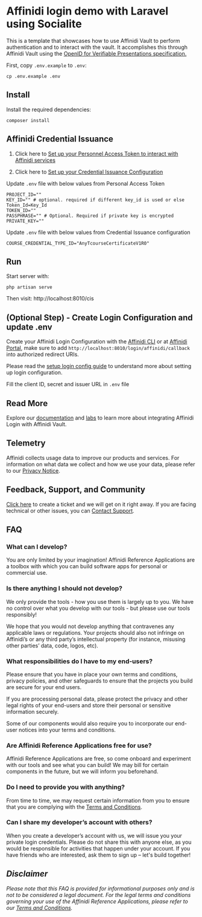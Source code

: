 # Affinidi login demo with Laravel using Socialite

This is a template that showcases how to use Affinidi Vault to perform authentication and to interact with the vault. It accomplishes this through Affinidi Vault using the [OpenID for Verifiable Presentations specification.](https://openid.net/specs/openid-4-verifiable-presentations-1_0.html)

First, copy `.env.example` to `.env`:

```
cp .env.example .env
```

## Install

Install the required dependencies:

```
composer install
```

## Affinidi Credential Issuance

1. Click here to [Set up your Personnel Access Token to interact with Affinidi services](./docs/create-pat.md)

2. Click here to [Set up your Credential Issuance Configuration](./docs/cis-configuration.md)

Update `.env` file with below values from Personal Access Token

```
PROJECT_ID=""
KEY_ID="" # optional. required if different key_id is used or else Token_Id=Key_Id
TOKEN_ID=""
PASSPHRASE="" # Optional. Required if private key is encrypted
PRIVATE_KEY=""
```

Update `.env` file with below values from Credential Issuance configuration

```
COURSE_CREDENTIAL_TYPE_ID="AnyTcourseCertificateV1R0"
```

## Run

Start server with:

```
php artisan serve
```

Then visit: http://localhost:8010/cis

## (Optional Step) - Create Login Configuration and update .env

Create your Affinidi Login Configuration with the [Affinidi CLI](https://github.com/affinidi/affinidi-cli#set-up-affinidi-login-for-your-applications) or at [Affinidi Portal](https://portal.affinidi.com/), make sure to add `http://localhost:8010/login/affinidi/callback` into authorized redirect URIs.

Please read the [setup login config guide](./docs/setup-login-config.md) to understand more about setting up login configuration.

Fill the client ID, secret and issuer URL in `.env` file

## Read More

Explore our [documentation](https://docs.affinidi.com/docs/) and [labs](https://docs.affinidi.com/labs/) to learn more about integrating Affinidi Login with Affinidi Vault.

## Telemetry

Affinidi collects usage data to improve our products and services. For information on what data we collect and how we use your data, please refer to our [Privacy Notice](https://www.affinidi.com/privacy-notice).

## Feedback, Support, and Community

[Click here](https://github.com/affinidi/reference-app-affinidi-vault/issues) to create a ticket and we will get on it right away. If you are facing technical or other issues, you can [Contact Support](https://share.hsforms.com/1i-4HKZRXSsmENzXtPdIG4g8oa2v).

## FAQ

### What can I develop?

You are only limited by your imagination! Affinidi Reference Applications are a toolbox with which you can build software apps for personal or commercial use.

### Is there anything I should not develop?

We only provide the tools - how you use them is largely up to you. We have no control over what you develop with our tools - but please use our tools responsibly!

We hope that you would not develop anything that contravenes any applicable laws or regulations. Your projects should also not infringe on Affinidi’s or any third party’s intellectual property (for instance, misusing other parties’ data, code, logos, etc).

### What responsibilities do I have to my end-users?

Please ensure that you have in place your own terms and conditions, privacy policies, and other safeguards to ensure that the projects you build are secure for your end users.

If you are processing personal data, please protect the privacy and other legal rights of your end-users and store their personal or sensitive information securely.

Some of our components would also require you to incorporate our end-user notices into your terms and conditions.

### Are Affinidi Reference Applications free for use?

Affinidi Reference Applications are free, so come onboard and experiment with our tools and see what you can build! We may bill for certain components in the future, but we will inform you beforehand.

### Do I need to provide you with anything?

From time to time, we may request certain information from you to ensure that you are complying with the [Terms and Conditions](https://www.affinidi.com/terms-conditions).

### Can I share my developer’s account with others?

When you create a developer’s account with us, we will issue you your private login credentials. Please do not share this with anyone else, as you would be responsible for activities that happen under your account. If you have friends who are interested, ask them to sign up – let's build together!

## _Disclaimer_

_Please note that this FAQ is provided for informational purposes only and is not to be considered a legal document. For the legal terms and conditions governing your use of the Affinidi Reference Applications, please refer to our [Terms and Conditions](https://www.affinidi.com/terms-conditions)._
